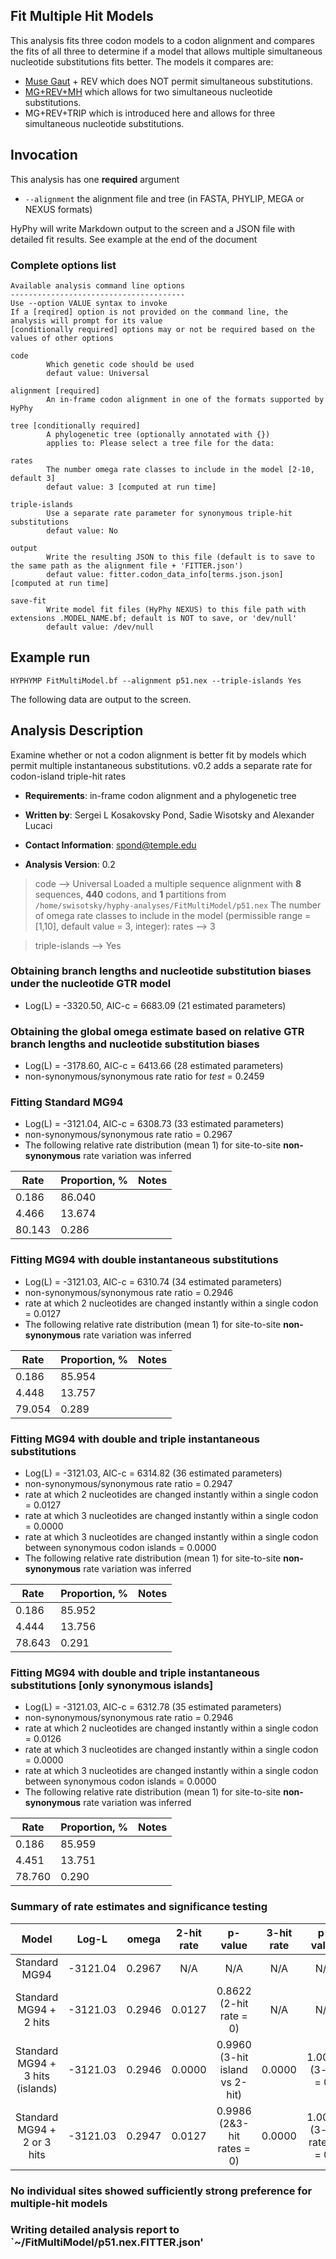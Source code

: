 ## Fit Multiple Hit Models

This analysis fits three codon models to a codon alignment and compares the fits of all three to determine if a model that allows multiple simultaneous nucleotide substitutions fits better. The models it compares are:
-   [Muse Gaut](https://www.ncbi.nlm.nih.gov/pubmed/7968485) + REV which does NOT permit simultaneous substitutions.
-   [MG+REV+MH](https://www.nature.com/articles/s41559-018-0584-5) which allows for two simultaneous nucleotide substitutions.
-   MG+REV+TRIP which is introduced here and allows for three simultaneous nucleotide substitutions.

## Invocation

This analysis has one **required** argument

- `--alignment` the alignment file and tree (in FASTA, PHYLIP, MEGA or NEXUS formats)

HyPhy will write Markdown output to the screen and a JSON file with detailed fit results.
See example at the end of the document

### Complete options list

```
Available analysis command line options
---------------------------------------
Use --option VALUE syntax to invoke
If a [reqired] option is not provided on the command line, the analysis will prompt for its value
[conditionally required] options may or not be required based on the values of other options

code
        Which genetic code should be used
        defaut value: Universal

alignment [required]
        An in-frame codon alignment in one of the formats supported by HyPhy

tree [conditionally required]
        A phylogenetic tree (optionally annotated with {})
        applies to: Please select a tree file for the data:

rates
        The number omega rate classes to include in the model [2-10, default 3]
        defaut value: 3 [computed at run time]

triple-islands
        Use a separate rate parameter for synonymous triple-hit substitutions
        defaut value: No

output
        Write the resulting JSON to this file (default is to save to the same path as the alignment file + 'FITTER.json')
        defaut value: fitter.codon_data_info[terms.json.json] [computed at run time]
        
save-fit
        Write model fit files (HyPhy NEXUS) to this file path with extensions .MODEL_NAME.bf; default is NOT to save, or 'dev/null'
        default value: /dev/null
```

## Example run

```
HYPHYMP FitMultiModel.bf --alignment p51.nex --triple-islands Yes
```

The following data are output to the screen.

Analysis Description
--------------------
Examine whether or not a codon alignment is better fit by models which
permit multiple instantaneous substitutions. v0.2 adds a separate rate
for codon-island triple-hit rates

- __Requirements__: in-frame codon alignment and a phylogenetic tree

- __Written by__: Sergei L Kosakovsky Pond, Sadie Wisotsky and Alexander Lucaci

- __Contact Information__: spond@temple.edu

- __Analysis Version__: 0.2

>code –> Universal
>Loaded a multiple sequence alignment with **8** sequences, **440** codons, and **1** partitions from `/home/swisotsky/hyphy-analyses/FitMultiModel/p51.nex`
The number of omega rate classes to include in the model (permissible range = [1,10], default value = 3, integer): 
>rates –> 3

>triple-islands –> Yes


### Obtaining branch lengths and nucleotide substitution biases under the nucleotide GTR model
* Log(L) = -3320.50, AIC-c =  6683.09 (21 estimated parameters)

### Obtaining the global omega estimate based on relative GTR branch lengths and nucleotide substitution biases
* Log(L) = -3178.60, AIC-c =  6413.66 (28 estimated parameters)
* non-synonymous/synonymous rate ratio for *test* =   0.2459

### Fitting Standard MG94
* Log(L) = -3121.04, AIC-c =  6308.73 (33 estimated parameters)
* non-synonymous/synonymous rate ratio =   0.2967
* The following relative rate distribution (mean 1) for site-to-site **non-synonymous** rate variation was inferred

|               Rate                | Proportion, % |               Notes               |
|-----------------------------------|---------------|-----------------------------------|
|               0.186               |    86.040     |                                   |
|               4.466               |    13.674     |                                   |
|              80.143               |     0.286     |                                   |


### Fitting MG94 with double instantaneous substitutions
* Log(L) = -3121.03, AIC-c =  6310.74 (34 estimated parameters)
* non-synonymous/synonymous rate ratio =   0.2946
* rate at which 2 nucleotides are changed instantly within a single codon =   0.0127
* The following relative rate distribution (mean 1) for site-to-site **non-synonymous** rate variation was inferred

|               Rate                | Proportion, % |               Notes               |
|-----------------------------------|---------------|-----------------------------------|
|               0.186               |    85.954     |                                   |
|               4.448               |    13.757     |                                   |
|              79.054               |     0.289     |                                   |

### Fitting MG94 with double and triple instantaneous substitutions
* Log(L) = -3121.03, AIC-c =  6314.82 (36 estimated parameters)
* non-synonymous/synonymous rate ratio =   0.2947
* rate at which 2 nucleotides are changed instantly within a single codon =   0.0127
* rate at which 3 nucleotides are changed instantly within a single codon =   0.0000
* rate at which 3 nucleotides are changed instantly within a single codon between synonymous codon islands =   0.0000
* The following relative rate distribution (mean 1) for site-to-site **non-synonymous** rate variation was inferred

|               Rate                | Proportion, % |               Notes               |
|-----------------------------------|---------------|-----------------------------------|
|               0.186               |    85.952     |                                   |
|               4.444               |    13.756     |                                   |
|              78.643               |     0.291     |                                   |


### Fitting MG94 with double and triple instantaneous substitutions [only synonymous islands]
* Log(L) = -3121.03, AIC-c =  6312.78 (35 estimated parameters)
* non-synonymous/synonymous rate ratio =   0.2946
* rate at which 2 nucleotides are changed instantly within a single codon =   0.0126
* rate at which 3 nucleotides are changed instantly within a single codon =   0.0000
* rate at which 3 nucleotides are changed instantly within a single codon between synonymous codon islands =   0.0000
* The following relative rate distribution (mean 1) for site-to-site **non-synonymous** rate variation was inferred

|               Rate                | Proportion, % |               Notes               |
|-----------------------------------|---------------|-----------------------------------|
|               0.186               |    85.959     |                                   |
|               4.451               |    13.751     |                                   |
|              78.760               |     0.290     |                                   |


### Summary of rate estimates and significance testing
|                Model                 |   Log-L    |   omega    | 2-hit rate |              p-value               | 3-hit rate |              p-value               |
|:------------------------------------:|:----------:|:----------:|:----------:|:----------------------------------:|:----------:|:----------------------------------:|
|            Standard MG94             |  -3121.04  |    0.2967  |    N/A     |                N/A                 |    N/A     |                N/A                 |
|        Standard MG94 + 2 hits        |  -3121.03  |    0.2946  |    0.0127  |       0.8622 (2-hit rate = 0)      |    N/A     |                N/A                 |
|   Standard MG94 + 3 hits (islands)   |  -3121.03  |    0.2946  |    0.0000  |    0.9960 (3-hit island vs 2-hit)  |    0.0000  |          1.0000 (3-hit = 0)        |
|     Standard MG94 + 2 or 3 hits      |  -3121.03  |    0.2947  |    0.0127  |      0.9986 (2&3-hit rates = 0)    |    0.0000  |      1.0000 (3-hit rate(s) = 0)    |

### No individual sites showed sufficiently strong preference for multiple-hit models

### Writing detailed analysis report to `~/FitMultiModel/p51.nex.FITTER.json'
